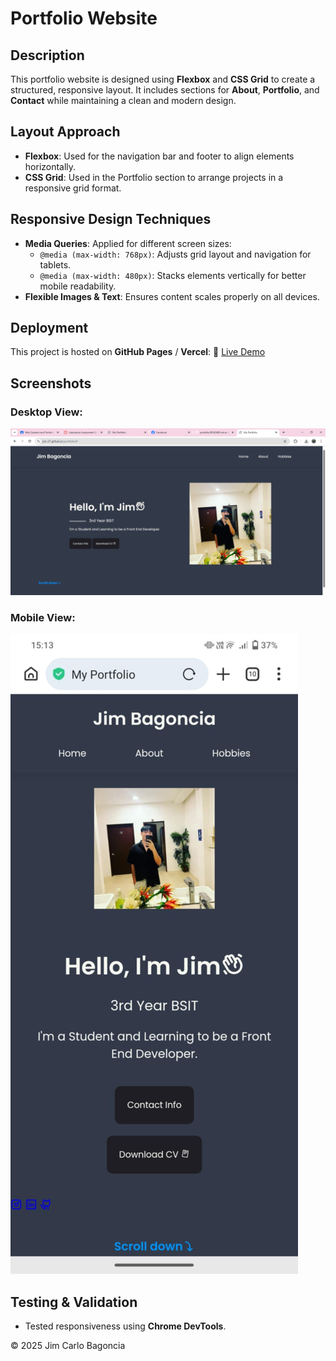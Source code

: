 # Portfolio Website

## Description
This portfolio website is designed using **Flexbox** and **CSS Grid** to create a structured, responsive layout. It includes sections for **About**, **Portfolio**, and **Contact** while maintaining a clean and modern design.

## Layout Approach
- **Flexbox**: Used for the navigation bar and footer to align elements horizontally.
- **CSS Grid**: Used in the Portfolio section to arrange projects in a responsive grid format.
  
## Responsive Design Techniques
- **Media Queries**: Applied for different screen sizes:
  - `@media (max-width: 768px)`: Adjusts grid layout and navigation for tablets.
  - `@media (max-width: 480px)`: Stacks elements vertically for better mobile readability.
- **Flexible Images & Text**: Ensures content scales properly on all devices.

## Deployment
This project is hosted on **GitHub Pages** / **Vercel**:
🔗 [Live Demo](https://jim-27.github.io/portfolio/)

## Screenshots
### Desktop View:
![Desktop View](images/desktop-screenshot.png)

### Mobile View:
![Mobile View](images/mobile-screenshot.png)

## Testing & Validation
- Tested responsiveness using **Chrome DevTools**.

© 2025 Jim Carlo Bagoncia
